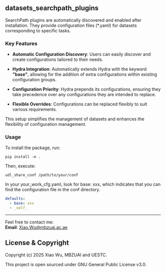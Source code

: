 ## datasets_searchpath_plugins

SearchPath plugins are automatically discovered and enabled after installation. They provide configuration files (*.yaml) for datasets corresponding to specific tasks.

### Key Features

- **Automatic Configuration Discovery**: Users can easily discover and create configurations tailored to their needs.

- **Hydra Integration**: Automatically extends Hydra with the keyword **"base"**, allowing for the addition of extra configurations within existing configuration groups.

- **Configuration Priority**: Hydra prepends its configurations, ensuring they take precedence over any configurations they are intended to replace.

- **Flexible Overrides**: Configurations can be replaced flexibly to suit various requirements.

This setup simplifies the management of datasets and enhances the flexibility of configuration management.


### Usage
To install the package, run:
```
pip install -e .
```

Then, execute:

```
udl_share_conf /path/to/your/conf
```

In your your_work_cfg.yaml, look for base: xxx, which indicates that you can find the configuration file in the conf directory.

```yaml
defaults:
  - base: xxx
  - _self_
```


---

Feel free to contact me:  
**Email**: [Xiao.Wu@mbzuai.ac.ae](mailto:Xiao.Wu@mbzuai.ac.ae)

## License & Copyright

Copyright (c) 2025 Xiao Wu, MBZUAI and UESTC.

This project is open sourced under GNU General Public License v3.0.


